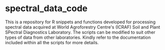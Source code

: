# spectral_data_code
This is a repository for R snippets and functions developed for processing spectral data acquired at World Agroforestry Centre's (ICRAF) Soil and Plant SPectral Diagnostics Laboratory. The scripts can be modified to suit other types of data from other laboratories. Kindly refer to the documentation included within all the scripts for more details.
